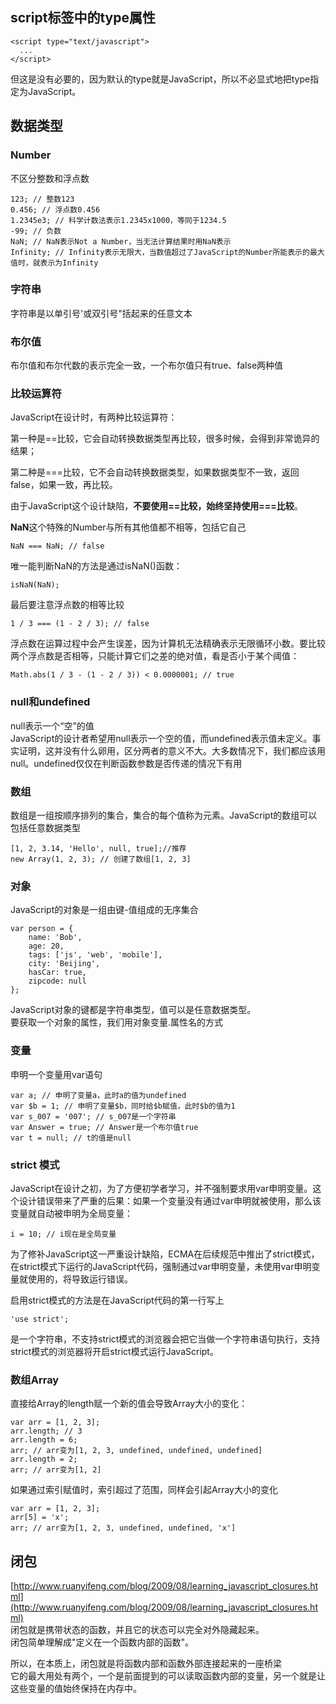 ## script标签中的type属性 ##

	
	<script type="text/javascript">
	  ...
	</script>
但这是没有必要的，因为默认的type就是JavaScript，所以不必显式地把type指定为JavaScript。   

## 数据类型 ##
### Number ###
不区分整数和浮点数   


	123; // 整数123
	0.456; // 浮点数0.456
	1.2345e3; // 科学计数法表示1.2345x1000，等同于1234.5
	-99; // 负数
	NaN; // NaN表示Not a Number，当无法计算结果时用NaN表示
	Infinity; // Infinity表示无限大，当数值超过了JavaScript的Number所能表示的最大值时，就表示为Infinity
### 字符串 ###
字符串是以单引号'或双引号"括起来的任意文本   

### 布尔值 ###
布尔值和布尔代数的表示完全一致，一个布尔值只有true、false两种值

### 比较运算符 ###
JavaScript在设计时，有两种比较运算符：

第一种是==比较，它会自动转换数据类型再比较，很多时候，会得到非常诡异的结果；

第二种是===比较，它不会自动转换数据类型，如果数据类型不一致，返回false，如果一致，再比较。

由于JavaScript这个设计缺陷，**不要使用==比较，始终坚持使用===比较**。
	
**NaN**这个特殊的Number与所有其他值都不相等，包括它自己
	
	NaN === NaN; // false
唯一能判断NaN的方法是通过isNaN()函数：   

	isNaN(NaN);
最后要注意浮点数的相等比较   

	1 / 3 === (1 - 2 / 3); // false
浮点数在运算过程中会产生误差，因为计算机无法精确表示无限循环小数。要比较两个浮点数是否相等，只能计算它们之差的绝对值，看是否小于某个阈值：    

	Math.abs(1 / 3 - (1 - 2 / 3)) < 0.0000001; // true
### null和undefined ###
null表示一个“空”的值   
JavaScript的设计者希望用null表示一个空的值，而undefined表示值未定义。事实证明，这并没有什么卵用，区分两者的意义不大。大多数情况下，我们都应该用null。undefined仅仅在判断函数参数是否传递的情况下有用   

### 数组 ###
数组是一组按顺序排列的集合，集合的每个值称为元素。JavaScript的数组可以包括任意数据类型    

	[1, 2, 3.14, 'Hello', null, true];//推荐
	new Array(1, 2, 3); // 创建了数组[1, 2, 3]
### 对象 ###
JavaScript的对象是一组由键-值组成的无序集合   

	var person = {
	    name: 'Bob',
	    age: 20,
	    tags: ['js', 'web', 'mobile'],
	    city: 'Beijing',
	    hasCar: true,
	    zipcode: null
	};
JavaScript对象的键都是字符串类型，值可以是任意数据类型。  
要获取一个对象的属性，我们用对象变量.属性名的方式   

### 变量 ###
申明一个变量用var语句   


	var a; // 申明了变量a，此时a的值为undefined
	var $b = 1; // 申明了变量$b，同时给$b赋值，此时$b的值为1
	var s_007 = '007'; // s_007是一个字符串
	var Answer = true; // Answer是一个布尔值true
	var t = null; // t的值是null
### strict 模式 ###
JavaScript在设计之初，为了方便初学者学习，并不强制要求用var申明变量。这个设计错误带来了严重的后果：如果一个变量没有通过var申明就被使用，那么该变量就自动被申明为全局变量：   

	i = 10; // i现在是全局变量
为了修补JavaScript这一严重设计缺陷，ECMA在后续规范中推出了strict模式，在strict模式下运行的JavaScript代码，强制通过var申明变量，未使用var申明变量就使用的，将导致运行错误。   

启用strict模式的方法是在JavaScript代码的第一行写上  
	
	'use strict';
是一个字符串，不支持strict模式的浏览器会把它当做一个字符串语句执行，支持strict模式的浏览器将开启strict模式运行JavaScript。   

### 数组Array ###
直接给Array的length赋一个新的值会导致Array大小的变化：   
	
	var arr = [1, 2, 3];
	arr.length; // 3
	arr.length = 6;
	arr; // arr变为[1, 2, 3, undefined, undefined, undefined]
	arr.length = 2;
	arr; // arr变为[1, 2]
如果通过索引赋值时，索引超过了范围，同样会引起Array大小的变化

	var arr = [1, 2, 3];
	arr[5] = 'x';
	arr; // arr变为[1, 2, 3, undefined, undefined, 'x']
## 闭包 ##
[http://www.ruanyifeng.com/blog/2009/08/learning_javascript_closures.html](http://www.ruanyifeng.com/blog/2009/08/learning_javascript_closures.html)     
闭包就是携带状态的函数，并且它的状态可以完全对外隐藏起来。    
闭包简单理解成"定义在一个函数内部的函数"。

所以，在本质上，闭包就是将函数内部和函数外部连接起来的一座桥梁     
它的最大用处有两个，一个是前面提到的可以读取函数内部的变量，另一个就是让这些变量的值始终保持在内存中。